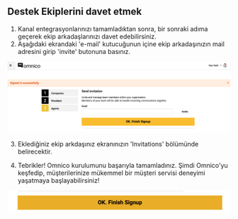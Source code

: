 ## Destek Ekiplerini davet etmek

1. Kanal entegrasyonlarınızı tamamladıktan sonra, bir sonraki adıma geçerek ekip arkadaşlarınızı davet edebilirsiniz. 
2. Aşağıdaki ekrandaki 'e-mail' kutucuğunun içine ekip arkadaşınızın mail adresini girip 'invite' butonuna basınız. 

![agent1](img/agent1.png)

3. Eklediğiniz ekip arkdaşınız ekranınızın 'Invitations' bölümünde belirecektir. 

4. Tebrikler! Omnico kurulumunu başarıyla tamamladınız. Şimdi Omnico'yu keşfedip, müşterilerinize mükemmel bir müşteri servisi deneyimi yaşatmaya başlayabilirsiniz!

![agent3](img/agent3.png)
